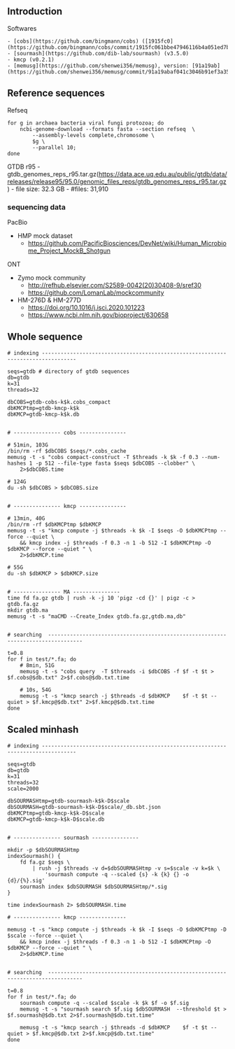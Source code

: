 ## Introduction

Softwares

    - [cobs](https://github.com/bingmann/cobs) ([1915fc0](https://github.com/bingmann/cobs/commit/1915fc061bbe47946116b4a051ed7b4e3f3eca15))
    - [sourmash](https://github.com/dib-lab/sourmash) (v3.5.0)
    - kmcp (v0.2.1)
    - [memusg](https://github.com/shenwei356/memusg), version: [91a19ab](https://github.com/shenwei356/memusg/commit/91a19abaf041c3046b91ef3a35ed28aade1e05fc)

## Reference sequences

Refseq

    for g in archaea bacteria viral fungi protozoa; do 
        ncbi-genome-download --formats fasta --section refseq  \
            --assembly-levels complete,chromosome \
            $g \
            --parallel 10;
    done

GTDB r95
    - gtdb_genomes_reps_r95.tar.gz(https://data.ace.uq.edu.au/public/gtdb/data/releases/release95/95.0/genomic_files_reps/gtdb_genomes_reps_r95.tar.gz)
    - file size: 32.3 GB
    - #files: 31,910

### sequencing data

PacBio

- HMP mock dataset
    - https://github.com/PacificBiosciences/DevNet/wiki/Human_Microbiome_Project_MockB_Shotgun

ONT

- Zymo mock community
    - http://refhub.elsevier.com/S2589-0042(20)30408-9/sref30
    - https://github.com/LomanLab/mockcommunity
- HM-276D & HM-277D
    - https://doi.org/10.1016/j.isci.2020.101223
    - https://www.ncbi.nlm.nih.gov/bioproject/630658



## Whole sequence

    # indexing ---------------------------------------------------------------------------------
    
    seqs=gtdb # directory of gtdb sequences
    db=gtdb
    k=31
    threads=32
    
    dbCOBS=gtdb-cobs-k$k.cobs_compact
    dbKMCPtmp=gtdb-kmcp-k$k
    dbKMCP=gtdb-kmcp-k$k.db
    
    
    # --------------- cobs ---------------
     
    # 51min, 103G
    /bin/rm -rf $dbCOBS $seqs/*.cobs_cache 
    memusg -t -s "cobs compact-construct -T $threads -k $k -f 0.3 --num-hashes 1 -p 512 --file-type fasta $seqs $dbCOBS --clobber" \
        2>$dbCOBS.time
    
    # 124G
    du -sh $dbCOBS > $dbCOBS.size
    
    
    # --------------- kmcp ---------------
    
    # 13min, 40G
    /bin/rm -rf $dbKMCPtmp $dbKMCP
    memusg -t -s "kmcp compute -j $threads -k $k -I $seqs -O $dbKMCPtmp --force --quiet \
        && kmcp index -j $threads -f 0.3 -n 1 -b 512 -I $dbKMCPtmp -O $dbKMCP --force --quiet " \
        2>$dbKMCP.time

    # 55G
    du -sh $dbKMCP > $dbKMCP.size
    
    
    # --------------- MA ---------------
    time fd fa.gz gtdb | rush -k -j 10 'pigz -cd {}' | pigz -c > gtdb.fa.gz
    mkdir gtdb.ma
    memusg -t -s "maCMD --Create_Index gtdb.fa.gz,gtdb.ma,db"
    
   
    # searching  ---------------------------------------------------------------------------------

    t=0.8
    for f in test/*.fa; do
        # 8min, 51G
        memusg -t -s "cobs query  -T $threads -i $dbCOBS -f $f -t $t > $f.cobs@$db.txt" 2>$f.cobs@$db.txt.time
        
        # 10s, 54G
        memusg -t -s "kmcp search -j $threads -d $dbKMCP    $f -t $t --quiet > $f.kmcp@$db.txt" 2>$f.kmcp@$db.txt.time
    done

## Scaled minhash

    # indexing ---------------------------------------------------------------------------------

    seqs=gtdb
    db=gtdb
    k=31
    threads=32
    scale=2000
    
    dbSOURMASHtmp=gtdb-sourmash-k$k-D$scale
    dbSOURMASH=gtdb-sourmash-k$k-D$scale/_db.sbt.json
    dbKMCPtmp=gtdb-kmcp-k$k-D$scale
    dbKMCP=gtdb-kmcp-k$k-D$scale.db
    
    
    # --------------- sourmash ---------------

    mkdir -p $dbSOURMASHtmp
    indexSourmash() {
        fd fa.gz $seqs \
            | rush -j $threads -v d=$dbSOURMASHtmp -v s=$scale -v k=$k \
                'sourmash compute -q --scaled {s} -k {k} {} -o {d}/{%}.sig'     
        sourmash index $dbSOURMASH $dbSOURMASHtmp/*.sig
    }
    
    time indexSourmash 2> $dbSOURMASH.time
    
    # --------------- kmcp ---------------
        
    memusg -t -s "kmcp compute -j $threads -k $k -I $seqs -O $dbKMCPtmp -D $scale --force --quiet \
        && kmcp index -j $threads -f 0.3 -n 1 -b 512 -I $dbKMCPtmp -O $dbKMCP --force --quiet " \
        2>$dbKMCP.time
    
    
    # searching  ---------------------------------------------------------------------------------
    
    t=0.8
    for f in test/*.fa; do
        sourmash compute -q --scaled $scale -k $k $f -o $f.sig
        memusg -t -s "sourmash search $f.sig $dbSOURMASH  --threshold $t > $f.sourmash@$db.txt 2>$f.sourmash@$db.txt.time"
        
        memusg -t -s "kmcp search -j $threads -d $dbKMCP    $f -t $t --quiet > $f.kmcp@$db.txt 2>$f.kmcp@$db.txt.time"
    done
